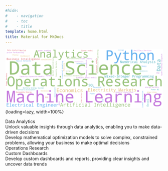 ```yaml
---
#hide:
#    - navigation
#    - toc
#    - title
template: home.html
title: Material for MkDocs
---
```


![Cloud light](assets/images/cloud_light.png){loading=lazy, width=100%}

<section class="full-width-section dark">
    <div class="section-inner">
        <div class="section-title" style="color: var(--od_red)">
            Data Analytics <br>
            <span class="mdi chart-bar"></span>
        </div>
        <div class="section-content">
            Unlock valuable insights through data analytics, enabling you to make data-driven decisions
        </div>
    </div>
</section>

<section class="full-width-section light">
    <div class="section-inner">
        <div class="section-content">
            Develop mathematical optimization models to solve complex, constrained problems, 
allowing your business to make optimal decisions
        </div>
        <div class="section-title" style="color: var(--od_purple)">
            Operations Research <br>
            <span class="mdi chart-bell-curve"></span>
        </div>
    </div>
</section>

<section class="full-width-section dark">
    <div class="section-inner">
        <div class="section-title" style="color: var(--od_blue)">
            Custom Dashboards <br>
            <span class="mdi view-dashboard-edit"></span>
        </div>
        <div class="section-content">
            Develop custom dashboards and reports, providing clear insights and uncover data trends
        </div>
    </div>
</section>

<h1></h1>